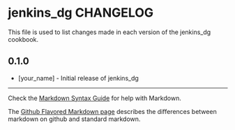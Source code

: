 jenkins_dg CHANGELOG
====================

This file is used to list changes made in each version of the jenkins_dg cookbook.

0.1.0
-----
- [your_name] - Initial release of jenkins_dg

- - -
Check the [Markdown Syntax Guide](http://daringfireball.net/projects/markdown/syntax) for help with Markdown.

The [Github Flavored Markdown page](http://github.github.com/github-flavored-markdown/) describes the differences between markdown on github and standard markdown.
